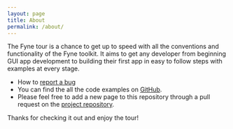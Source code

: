 ```yaml
---
layout: page
title: About
permalink: /about/
---
```


The Fyne tour is a chance to get up to speed with all the conventions
and functionality of the Fyne toolkit. It aims to get any developer
from beginning GUI app development to building their first app in
easy to follow steps with examples at every stage.

* How to [report a bug](https://github.com/fyne-io/tour.fyne.io/issues/new?title=[Tour%20bug%20report]%20)
* You can find the all the code examples on
[GitHub](https://github.com/fyne-io/tour.fyne.io/tree/master/_includes).
* Please feel free to add a new page to this repository through a pull
request on the [project repository](https://github.com/fyne-io/tour.fyne.io/).

Thanks for checking it out and enjoy the tour!